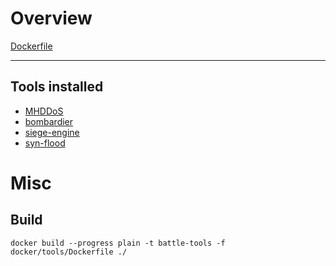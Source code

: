 # Overview
[Dockerfile](https://github.com/maksym-iv/battle-tools/blob/main/docker/tools/Dockerfile)

---

## Tools installed
* [MHDDoS](https://github.com/MHProDev/MHDDoS)
* [bombardier](https://github.com/codesenberg/bombardier)
* [siege-engine](https://github.com/smok-serwis/siege-engine)
* [syn-flood](https://github.com/bilalcaliskan/syn-flood)

# Misc
## Build
```
docker build --progress plain -t battle-tools -f docker/tools/Dockerfile ./
```
